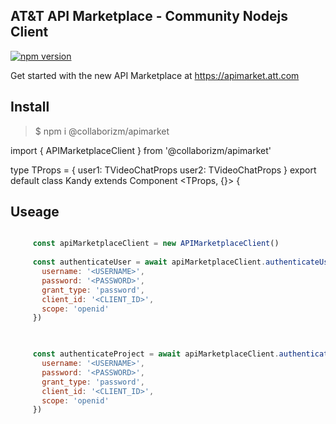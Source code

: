 AT&T API Marketplace - Community Nodejs Client 
---

[![npm version](https://badge.fury.io/js/%40collaborizm%2Fapimarket.svg)](https://badge.fury.io/js/%40collaborizm%2Fapimarket)

Get started with the new API Marketplace at 
https://apimarket.att.com


## Install 
> $ npm i @collaborizm/apimarket

import { APIMarketplaceClient } from '@collaborizm/apimarket'

type TProps = {
  user1: TVideoChatProps
  user2: TVideoChatProps
}
export default class Kandy extends Component <TProps, {}> {

## Useage
 ```javascript

      const apiMarketplaceClient = new APIMarketplaceClient()
      
      const authenticateUser = await apiMarketplaceClient.authenticateUser({
        username: '<USERNAME>',
        password: '<PASSWORD>',
        grant_type: 'password',
        client_id: '<CLIENT_ID>',
        scope: 'openid'
      })

      

      const authenticateProject = await apiMarketplaceClient.authenticateUser({
        username: '<USERNAME>',
        password: '<PASSWORD>',
        grant_type: 'password',
        client_id: '<CLIENT_ID>',
        scope: 'openid'
      })
      
      
``` 